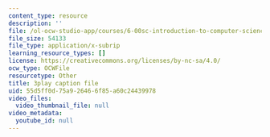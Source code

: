 ```yaml
---
content_type: resource
description: ''
file: /ol-ocw-studio-app/courses/6-00sc-introduction-to-computer-science-and-programming-spring-2011/55d5ff0d75a926466f85a60c24439978_GmkRmETGghw.srt
file_size: 54133
file_type: application/x-subrip
learning_resource_types: []
license: https://creativecommons.org/licenses/by-nc-sa/4.0/
ocw_type: OCWFile
resourcetype: Other
title: 3play caption file
uid: 55d5ff0d-75a9-2646-6f85-a60c24439978
video_files:
  video_thumbnail_file: null
video_metadata:
  youtube_id: null
---
```

